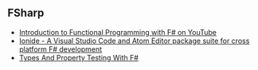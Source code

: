 ## FSharp

* [Introduction to Functional Programming with F\# on YouTube](https://www.youtube.com/watch?v=Teak30_pXHk&list=PLEoMzSkcN8oNiJ67Hd7oRGgD1d4YBxYGC)
* [Ionide - A Visual Studio Code and Atom Editor package suite for cross platform F# development](http://ionide.io/)
* [Types And Property Testing With F#](http://lucasmreis.github.io/blog/type-driven-domain-modelling-part-1/)